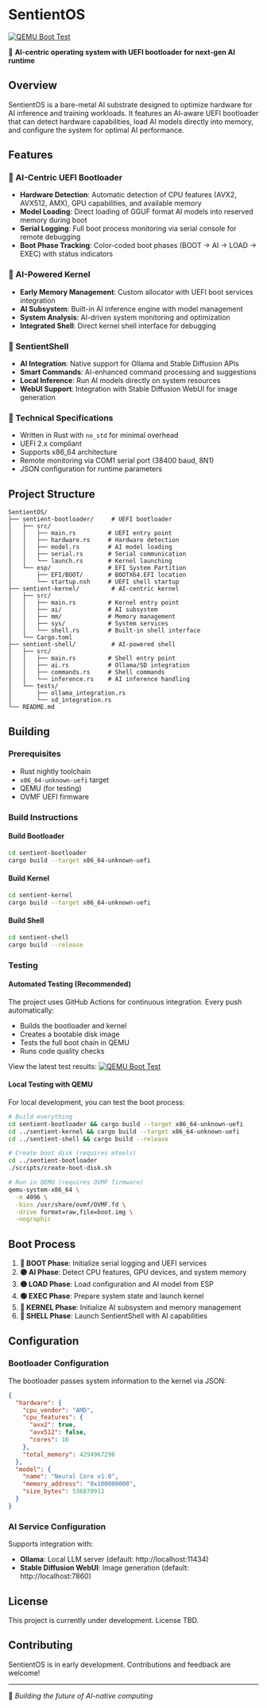 # SentientOS

[![QEMU Boot Test](https://github.com/mscrnt/sentientOS/actions/workflows/qemu-test.yml/badge.svg)](https://github.com/mscrnt/sentientOS/actions/workflows/qemu-test.yml)

🧠 **AI-centric operating system with UEFI bootloader for next-gen AI runtime**

## Overview

SentientOS is a bare-metal AI substrate designed to optimize hardware for AI inference and training workloads. It features an AI-aware UEFI bootloader that can detect hardware capabilities, load AI models directly into memory, and configure the system for optimal AI performance.

## Features

### 🚀 AI-Centric UEFI Bootloader
- **Hardware Detection**: Automatic detection of CPU features (AVX2, AVX512, AMX), GPU capabilities, and available memory
- **Model Loading**: Direct loading of GGUF format AI models into reserved memory during boot
- **Serial Logging**: Full boot process monitoring via serial console for remote debugging
- **Boot Phase Tracking**: Color-coded boot phases (BOOT → AI → LOAD → EXEC) with status indicators

### 🧠 AI-Powered Kernel
- **Early Memory Management**: Custom allocator with UEFI boot services integration
- **AI Subsystem**: Built-in AI inference engine with model management
- **System Analysis**: AI-driven system monitoring and optimization
- **Integrated Shell**: Direct kernel shell interface for debugging

### 🐚 SentientShell
- **AI Integration**: Native support for Ollama and Stable Diffusion APIs
- **Smart Commands**: AI-enhanced command processing and suggestions
- **Local Inference**: Run AI models directly on system resources
- **WebUI Support**: Integration with Stable Diffusion WebUI for image generation

### 🔧 Technical Specifications
- Written in Rust with `no_std` for minimal overhead
- UEFI 2.x compliant
- Supports x86_64 architecture
- Remote monitoring via COM1 serial port (38400 baud, 8N1)
- JSON configuration for runtime parameters

## Project Structure

```
SentientOS/
├── sentient-bootloader/     # UEFI bootloader
│   ├── src/
│   │   ├── main.rs         # UEFI entry point
│   │   ├── hardware.rs     # Hardware detection
│   │   ├── model.rs        # AI model loading
│   │   ├── serial.rs       # Serial communication
│   │   └── launch.rs       # Kernel launching
│   └── esp/                # EFI System Partition
│       ├── EFI/BOOT/       # BOOTX64.EFI location
│       └── startup.nsh     # UEFI shell startup
├── sentient-kernel/         # AI-centric kernel
│   ├── src/
│   │   ├── main.rs         # Kernel entry point
│   │   ├── ai/             # AI subsystem
│   │   ├── mm/             # Memory management
│   │   ├── sys/            # System services
│   │   └── shell.rs        # Built-in shell interface
│   └── Cargo.toml
├── sentient-shell/          # AI-powered shell
│   ├── src/
│   │   ├── main.rs         # Shell entry point
│   │   ├── ai.rs           # Ollama/SD integration
│   │   ├── commands.rs     # Shell commands
│   │   └── inference.rs    # AI inference handling
│   └── tests/
│       ├── ollama_integration.rs
│       └── sd_integration.rs
└── README.md
```

## Building

### Prerequisites
- Rust nightly toolchain
- `x86_64-unknown-uefi` target
- QEMU (for testing)
- OVMF UEFI firmware

### Build Instructions

#### Build Bootloader
```bash
cd sentient-bootloader
cargo build --target x86_64-unknown-uefi
```

#### Build Kernel
```bash
cd sentient-kernel
cargo build --target x86_64-unknown-uefi
```

#### Build Shell
```bash
cd sentient-shell
cargo build --release
```

### Testing

#### Automated Testing (Recommended)
The project uses GitHub Actions for continuous integration. Every push automatically:
- Builds the bootloader and kernel
- Creates a bootable disk image
- Tests the full boot chain in QEMU
- Runs code quality checks

View the latest test results: [![QEMU Boot Test](https://github.com/mscrnt/sentientOS/actions/workflows/qemu-test.yml/badge.svg)](https://github.com/mscrnt/sentientOS/actions/workflows/qemu-test.yml)

#### Local Testing with QEMU
For local development, you can test the boot process:

```bash
# Build everything
cd sentient-bootloader && cargo build --target x86_64-unknown-uefi
cd ../sentient-kernel && cargo build --target x86_64-unknown-uefi
cd ../sentient-shell && cargo build --release

# Create boot disk (requires mtools)
cd ../sentient-bootloader
./scripts/create-boot-disk.sh

# Run in QEMU (requires OVMF firmware)
qemu-system-x86_64 \
  -m 4096 \
  -bios /usr/share/ovmf/OVMF.fd \
  -drive format=raw,file=boot.img \
  -nographic
```

## Boot Process

1. **🔵 BOOT Phase**: Initialize serial logging and UEFI services
2. **🟣 AI Phase**: Detect CPU features, GPU devices, and system memory
3. **🟡 LOAD Phase**: Load configuration and AI model from ESP
4. **🟢 EXEC Phase**: Prepare system state and launch kernel
5. **🚀 KERNEL Phase**: Initialize AI subsystem and memory management
6. **🐚 SHELL Phase**: Launch SentientShell with AI capabilities

## Configuration

### Bootloader Configuration
The bootloader passes system information to the kernel via JSON:
```json
{
  "hardware": {
    "cpu_vendor": "AMD",
    "cpu_features": {
      "avx2": true,
      "avx512": false,
      "cores": 16
    },
    "total_memory": 4294967296
  },
  "model": {
    "name": "Neural Core v1.0",
    "memory_address": "0x100000000",
    "size_bytes": 536870912
  }
}
```

### AI Service Configuration
Supports integration with:
- **Ollama**: Local LLM server (default: http://localhost:11434)
- **Stable Diffusion WebUI**: Image generation (default: http://localhost:7860)

## License

This project is currently under development. License TBD.

## Contributing

SentientOS is in early development. Contributions and feedback are welcome!

---

🤖 *Building the future of AI-native computing*